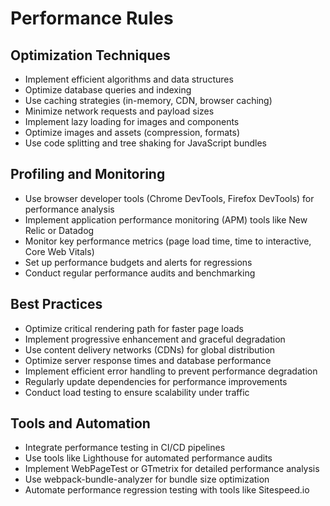 # Performance Rules

## Optimization Techniques

- Implement efficient algorithms and data structures
- Optimize database queries and indexing
- Use caching strategies (in-memory, CDN, browser caching)
- Minimize network requests and payload sizes
- Implement lazy loading for images and components
- Optimize images and assets (compression, formats)
- Use code splitting and tree shaking for JavaScript bundles

## Profiling and Monitoring

- Use browser developer tools (Chrome DevTools, Firefox DevTools) for performance analysis
- Implement application performance monitoring (APM) tools like New Relic or Datadog
- Monitor key performance metrics (page load time, time to interactive, Core Web Vitals)
- Set up performance budgets and alerts for regressions
- Conduct regular performance audits and benchmarking

## Best Practices

- Optimize critical rendering path for faster page loads
- Implement progressive enhancement and graceful degradation
- Use content delivery networks (CDNs) for global distribution
- Optimize server response times and database performance
- Implement efficient error handling to prevent performance degradation
- Regularly update dependencies for performance improvements
- Conduct load testing to ensure scalability under traffic

## Tools and Automation

- Integrate performance testing in CI/CD pipelines
- Use tools like Lighthouse for automated performance audits
- Implement WebPageTest or GTmetrix for detailed performance analysis
- Use webpack-bundle-analyzer for bundle size optimization
- Automate performance regression testing with tools like Sitespeed.io
